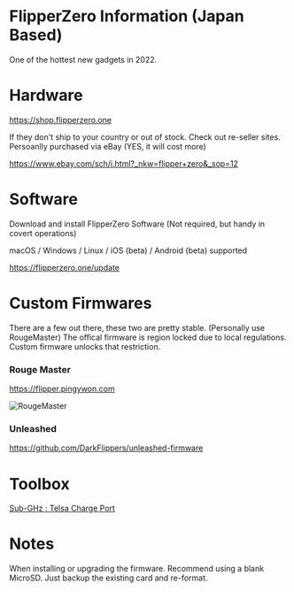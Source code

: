 # FlipperZero Information (Japan Based) #

One of the hottest new gadgets in 2022. 

# Hardware # 

https://shop.flipperzero.one

If they don't ship to your country or out of stock.
Check out re-seller sites.
Persoanlly purchased via eBay (YES, it will cost more)

https://www.ebay.com/sch/i.html?_nkw=flipper+zero&_sop=12


# Software #

Download and install FlipperZero Software (Not required, but handy in covert operations)

macOS / Windows / Linux / iOS (beta) / Android (beta) supported

https://flipperzero.one/update


# Custom Firmwares #

There are a few out there, these two are pretty stable.
(Personally use RougeMaster)
The offical firmware is region locked due to local regulations.
Custom firmware unlocks that restriction.

### Rouge Master ###

https://flipper.pingywon.com

![RougeMaster](https://github.com/7ang0n1n3/flipperzero/blob/main/assets/ougemaster.gif)


### Unleashed ###

https://github.com/DarkFlippers/unleashed-firmware


# Toolbox #

[Sub-GHz : Telsa Charge Port ](toolbox/sub-ghz/telsa.md)

# Notes #

When installing or upgrading the firmware. 
Recommend using a blank MicroSD. Just backup
the existing card and re-format.



